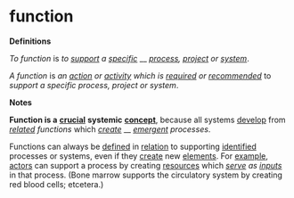 # function

**Definitions**

_To function_ is _to_ [_support_](https://github.com/gcassel/Modular-Organization-Terminology/blob/master/terms/support.md) _a_ [_specific_](https://github.com/gcassel/Modular-Organization-Terminology/blob/master/terms/specific.md) __ [_process_](process.md)_,_ [_project_](https://github.com/gcassel/Modular-Organization-Terminology/blob/master/terms/project.md) _or_ [_system_](https://github.com/gcassel/Modular-Organization-Terminology/blob/master/terms/system.md).

_A function_ is _an_ [_action_](act.md) _or_ [_activity_](https://github.com/gcassel/Modular-Organization-Terminology/blob/master/terms/activity.md) _which is_ [_required_](https://github.com/gcassel/Modular-Organization-Terminology/blob/master/terms/require.md) _or_ [_recommended_](https://github.com/gcassel/Modular-Organization-Terminology/blob/master/terms/recommend.md) to _support a specific process, project or system_.

**Notes**

**Function is a** [**crucial**](https://github.com/gcassel/Modular-Organization-Terminology/blob/master/terms/crucial.md) **systemic** [**concept**](https://github.com/gcassel/Modular-Organization-Terminology/blob/master/terms/concept.md), because all systems [develop](https://github.com/gcassel/Modular-Organization-Terminology/blob/master/terms/develop.md) from [_related_](https://github.com/gcassel/Modular-Organization-Terminology/blob/master/terms/relate.md) _functions_ which [_create_](https://github.com/gcassel/Modular-Organization-Terminology/blob/master/terms/create.md) __ [_emergent_](emerge.md) _processes_.

Functions can always be [defined](https://github.com/gcassel/Modular-Organization-Terminology/blob/master/terms/define.md) in [relation](https://github.com/gcassel/Modular-Organization-Terminology/blob/master/terms/relate.md) to supporting [identified](identify.md) processes or systems, even if they [create](https://github.com/gcassel/Modular-Organization-Terminology/blob/master/terms/create.md) new [elements](element.md). For [example](https://github.com/gcassel/Modular-Organization-Terminology/blob/master/terms/example.md), [actors](act.md) can support a process by creating [resources](resource.md) which [_serve_](serve.md) _as_ [_inputs_](input.md) in that process. (Bone marrow supports the circulatory system by creating red blood cells; etcetera.)
